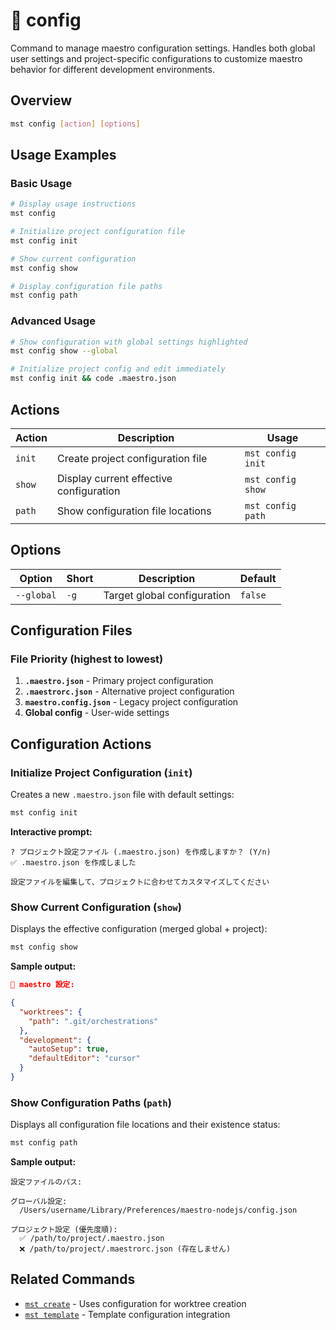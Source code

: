# 🔸 config

Command to manage maestro configuration settings. Handles both global user settings and project-specific configurations to customize maestro behavior for different development environments.

## Overview

```bash
mst config [action] [options]
```

## Usage Examples

### Basic Usage

```bash
# Display usage instructions
mst config

# Initialize project configuration file
mst config init

# Show current configuration
mst config show

# Display configuration file paths
mst config path
```

### Advanced Usage

```bash
# Show configuration with global settings highlighted
mst config show --global

# Initialize project config and edit immediately
mst config init && code .maestro.json
```

## Actions

| Action | Description | Usage |
|--------|-------------|-------|
| `init` | Create project configuration file | `mst config init` |
| `show` | Display current effective configuration | `mst config show` |
| `path` | Show configuration file locations | `mst config path` |

## Options

| Option | Short | Description | Default |
|--------|-------|-------------|---------|
| `--global` | `-g` | Target global configuration | `false` |

## Configuration Files

### File Priority (highest to lowest)

1. **`.maestro.json`** - Primary project configuration
2. **`.maestrorc.json`** - Alternative project configuration  
3. **`maestro.config.json`** - Legacy project configuration
4. **Global config** - User-wide settings

## Configuration Actions

### Initialize Project Configuration (`init`)

Creates a new `.maestro.json` file with default settings:

```bash
mst config init
```

**Interactive prompt:**
```
? プロジェクト設定ファイル (.maestro.json) を作成しますか？ (Y/n)
✅ .maestro.json を作成しました

設定ファイルを編集して、プロジェクトに合わせてカスタマイズしてください
```

### Show Current Configuration (`show`)

Displays the effective configuration (merged global + project):

```bash
mst config show
```

**Sample output:**
```json
🎼 maestro 設定:

{
  "worktrees": {
    "path": ".git/orchestrations"
  },
  "development": {
    "autoSetup": true,
    "defaultEditor": "cursor"
  }
}
```

### Show Configuration Paths (`path`)

Displays all configuration file locations and their existence status:

```bash
mst config path
```

**Sample output:**
```
設定ファイルのパス:

グローバル設定:
  /Users/username/Library/Preferences/maestro-nodejs/config.json

プロジェクト設定 (優先度順):
  ✅ /path/to/project/.maestro.json
  ❌ /path/to/project/.maestrorc.json (存在しません)
```

## Related Commands

- [`mst create`](./create.md) - Uses configuration for worktree creation
- [`mst template`](./template.md) - Template configuration integration